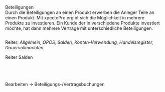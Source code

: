 <!DOCTYPE html>
<html>
<head>
<meta charset="utf-8">
<meta name="viewport" content="width=device-width, initial-scale=1.0">
<title>913_Beteiligungs-Vertragsbuchungen.md</title>
<link rel="stylesheet" href="https://stackedit.io/res-min/themes/base.css" />
<script type="text/javascript" src="https://cdn.mathjax.org/mathjax/latest/MathJax.js?config=TeX-AMS_HTML"></script>
</head>
<body><div class="container"><p>Beteiligungen <br>
Durch die Beteiligungen an einen Produkt erwerben die Anleger Teile an einen Produkt. Mit xpectoPro ergibt sich die Möglichkeit in mehrere Produkte zu investieren. Ein Kunde der in verschiedene Produkte investiert möchte, hat dann mehrere Verträge mit unterschiedliche Beteiligungen.</p>

<p><img src="http://xpecto.github.io/docs/img/img_1438780567378.png" alt="" title=""></p>

<p>Reiter: <em>Allgemein, OPOS, Salden, Konten-Verwendung, Handelsregister, Dauervollmachten.</em></p>

<p>Reiter Salden</p>

<p><img src="http://xpecto.github.io/docs/img/img_1438781236373.png" alt="" title=""></p>

<p><img src="http://xpecto.github.io/docs/img/img_1438781052382.png" alt="" title=""></p>

<p><img src="http://xpecto.github.io/docs/img/img_1438781118895.png" alt="" title=""></p>

<p><img src="http://xpecto.github.io/docs/img/img_1438781157005.png" alt="" title=""></p>

<p>Bearbeiten → Beteiligungs-/Vertragsbuchungen <br>
<img src="http://xpecto.github.io/docs/img/img_1438780690613.png" alt="" title=""></p>

<p><img src="http://xpecto.github.io/docs/img/img_1438780743190.png" alt="" title=""></p></div></body>
</html>